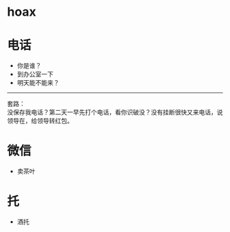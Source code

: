 # hoax
# 电话
- 你是谁？
- 到办公室一下
- 明天能不能来？
---
套路：  
没保存我电话？第二天一早先打个电话，看你识破没？没有挂断很快又来电话，说领导在，给领导转红包。
# 微信
- 卖茶叶
# 托
- 酒托
